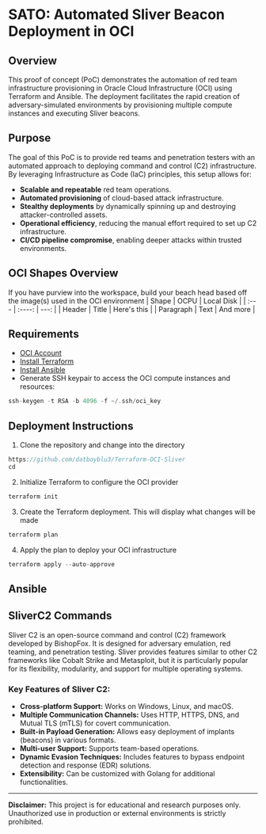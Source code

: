 # SATO: Automated Sliver Beacon Deployment in OCI

## Overview
This proof of concept (PoC) demonstrates the automation of red team infrastructure provisioning in Oracle Cloud Infrastructure (OCI) using Terraform and Ansible. The deployment facilitates the rapid creation of adversary-simulated environments by provisioning multiple compute instances and executing Sliver beacons.

## Purpose
The goal of this PoC is to provide red teams and penetration testers with an automated approach to deploying command and control (C2) infrastructure. By leveraging Infrastructure as Code (IaC) principles, this setup allows for:
- **Scalable and repeatable** red team operations.
- **Automated provisioning** of cloud-based attack infrastructure.
- **Stealthy deployments** by dynamically spinning up and destroying attacker-controlled assets.
- **Operational efficiency**, reducing the manual effort required to set up C2 infrastructure.
- **CI/CD pipeline compromise**, enabling deeper attacks within trusted environments.

## OCI Shapes Overview

If you have purview into the workspace, build your beach head based off the image(s) used in the OCI environment
| Shape       | OCPU        | Local Disk    |
| :---        |    :----:   |          ---: |
| Header      | Title       | Here's this   |
| Paragraph   | Text        | And more      |

## Requirements
- [OCI Account](https://signup.oraclecloud.com/)
- [Install Terraform](https://developer.hashicorp.com/terraform/tutorials/aws-get-started/install-cli)
- [Install Ansible](https://docs.ansible.com/ansible/latest/installation_guide/intro_installation.html)
- Generate SSH keypair to access the OCI compute instances and resources:
```go
ssh-keygen -t RSA -b 4096 -f ~/.ssh/oci_key
```

## Deployment Instructions

1. Clone the repository and change into the directory

```go
https://github.com/datboyblu3/Terraform-OCI-Sliver
cd 
```

2. Initialize Terraform to configure the OCI provider
```go
terraform init
```

3. Create the Terraform deployment. This will display what changes will be made
```go
terraform plan
```

4. Apply the plan to deploy your OCI infrastructure
```go
terraform apply --auto-approve
````

## Ansible 

## SliverC2 Commands

Sliver C2 is an open-source command and control (C2) framework developed by BishopFox. It is designed for adversary emulation, red teaming, and penetration testing. Sliver provides features similar to other C2 frameworks like Cobalt Strike and Metasploit, but it is particularly popular for its flexibility, modularity, and support for multiple operating systems.

### **Key Features of Sliver C2:**
- **Cross-platform Support:** Works on Windows, Linux, and macOS.
- **Multiple Communication Channels:** Uses HTTP, HTTPS, DNS, and Mutual TLS (mTLS) for covert communication.
- **Built-in Payload Generation:** Allows easy deployment of implants (beacons) in various formats.
- **Multi-user Support:** Supports team-based operations.
- **Dynamic Evasion Techniques:** Includes features to bypass endpoint detection and response (EDR) solutions.
- **Extensibility:** Can be customized with Golang for additional functionalities.


---
**Disclaimer:** This project is for educational and research purposes only. Unauthorized use in production or external environments is strictly prohibited.

